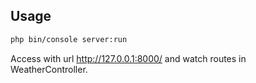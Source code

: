 ## Usage

```bash
php bin/console server:run
```
Access with url http://127.0.0.1:8000/ and watch routes in WeatherController.

